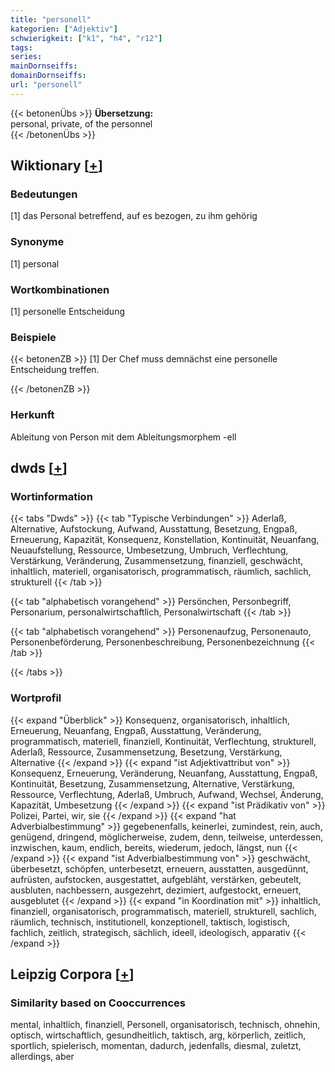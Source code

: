 ```yaml
---
title: "personell"
kategorien: ["Adjektiv"]
schwierigkeit: ["k1", "h4", "r12"]
tags:
series:
mainDornseiffs:
domainDornseiffs:
url: "personell"
---
```


{{< betonenÜbs >}}
**Übersetzung:**  
personal, private, of  the personnel  
{{< /betonenÜbs >}}

## Wiktionary [[+](https://de.wiktionary.org/wiki/personell)]

### Bedeutungen
[1] das Personal betreffend, auf es bezogen, zu ihm gehörig  

### Synonyme
[1] personal  

### Wortkombinationen
[1] personelle Entscheidung  

### Beispiele
{{< betonenZB >}}
[1] Der Chef muss demnächst eine personelle Entscheidung treffen.  

{{< /betonenZB >}}
### Herkunft
Ableitung von Person mit dem Ableitungsmorphem -ell  



## dwds [[+](https://www.dwds.de/wb/personell)]

### Wortinformation
{{< tabs "Dwds" >}}
{{< tab "Typische Verbindungen" >}}
Aderlaß, Alternative, Aufstockung, Aufwand, Ausstattung, Besetzung, Engpaß, Erneuerung, Kapazität, Konsequenz, Konstellation, Kontinuität, Neuanfang, Neuaufstellung, Ressource, Umbesetzung, Umbruch, Verflechtung, Verstärkung, Veränderung, Zusammensetzung, finanziell, geschwächt, inhaltlich, materiell, organisatorisch, programmatisch, räumlich, sachlich, strukturell
{{< /tab >}}

{{< tab "alphabetisch vorangehend" >}}
Persönchen, Personbegriff, Personarium, personalwirtschaftlich, Personalwirtschaft
{{< /tab >}}

{{< tab "alphabetisch vorangehend" >}}
Personenaufzug, Personenauto, Personenbeförderung, Personenbeschreibung, Personenbezeichnung
{{< /tab >}}

{{< /tabs >}}

### Wortprofil
{{< expand "Überblick" >}} Konsequenz, organisatorisch, inhaltlich, Erneuerung, Neuanfang, Engpaß, Ausstattung, Veränderung, programmatisch, materiell, finanziell, Kontinuität, Verflechtung, strukturell, Aderlaß, Ressource, Zusammensetzung, Besetzung, Verstärkung, Alternative {{< /expand >}}
{{< expand "ist Adjektivattribut von" >}} Konsequenz, Erneuerung, Veränderung, Neuanfang, Ausstattung, Engpaß, Kontinuität, Besetzung, Zusammensetzung, Alternative, Verstärkung, Ressource, Verflechtung, Aderlaß, Umbruch, Aufwand, Wechsel, Änderung, Kapazität, Umbesetzung {{< /expand >}}
{{< expand "ist Prädikativ von" >}} Polizei, Partei, wir, sie {{< /expand >}}
{{< expand "hat Adverbialbestimmung" >}} gegebenenfalls, keinerlei, zumindest, rein, auch, genügend, dringend, möglicherweise, zudem, denn, teilweise, unterdessen, inzwischen, kaum, endlich, bereits, wiederum, jedoch, längst, nun {{< /expand >}}
{{< expand "ist Adverbialbestimmung von" >}} geschwächt, überbesetzt, schöpfen, unterbesetzt, erneuern, ausstatten, ausgedünnt, aufrüsten, aufstocken, ausgestattet, aufgebläht, verstärken, gebeutelt, ausbluten, nachbessern, ausgezehrt, dezimiert, aufgestockt, erneuert, ausgeblutet {{< /expand >}}
{{< expand "in Koordination mit" >}} inhaltlich, finanziell, organisatorisch, programmatisch, materiell, strukturell, sachlich, räumlich, technisch, institutionell, konzeptionell, taktisch, logistisch, fachlich, zeitlich, strategisch, sächlich, ideell, ideologisch, apparativ {{< /expand >}}

## Leipzig Corpora [[+](https://corpora.uni-leipzig.de/en/res?word=personell&corpusId=deu_newscrawl-public_2018)]


### Similarity based on Cooccurrences
mental, inhaltlich, finanziell, Personell, organisatorisch, technisch, ohnehin, optisch, wirtschaftlich, gesundheitlich, taktisch, arg, körperlich, zeitlich, sportlich, spielerisch, momentan, dadurch, jedenfalls, diesmal, zuletzt, allerdings, aber

